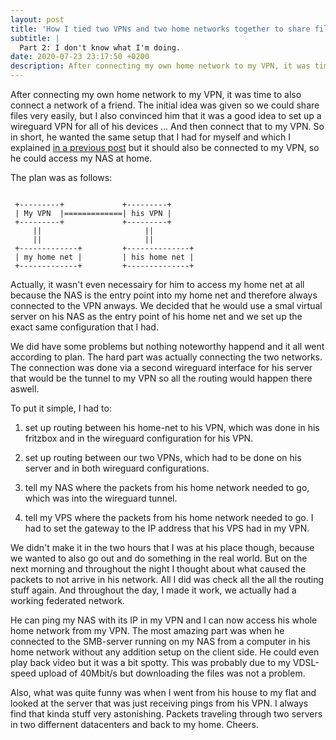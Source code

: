 ```yaml
---
layout: post
title: 'How I tied two VPNs and two home networks together to share files. (pt. 2)'
subtitle: |
  Part 2: I don't know what I'm doing.
date: 2020-07-23 23:17:50 +0200
description: After connecting my own home network to my VPN, it was time to also connect a network of a friend.
---
```



After connecting my own home network to my VPN, it was time to also connect a network of a friend.
The initial idea was given so we could share files very easily, 
but I also convinced him that it was a good idea to set up a wireguard VPN for all of his devices
… And then connect that to my VPN.
So in short, he wanted the same setup that I had for myself and which I explained [in a previous post](2020-07-16_wireguard-part1.html)
but it should also be connected to my VPN, so he could access my NAS at home.

The plan was as follows:

```plaintext

 +---------+             +---------+
 | My VPN  |=============| his VPN |
 +---------+             +---------+
     ||                       ||
     ||                       ||
 +-------------+         +--------------+
 | my home net |         | his home net |
 +-------------+         +--------------+

 ```

Actually, it wasn't even necessairy for him to access my home net at all because the NAS is the entry point into my home net 
and therefore always connected to the VPN anways.
We decided that he would use a smal virtual server on his NAS as the entry point of his home net and we set up the exact same configuration that I had.

We did have some problems but nothing noteworthy happend and it all went according to plan.
The hard part was actually connecting the two networks.
The connection was done via a second wireguard interface for his server that would be the tunnel to my VPN so all the routing would happen there aswell.

To put it simple, I had to:

1. set up routing between his home-net to his VPN, which was done in his fritzbox and in the wireguard configuration for his VPN.

2. set up routing between our two VPNs, which had to be done on his server and in both wireguard configurations.

3. tell my NAS where the packets from his home network needed to go, which was into the wireguard tunnel.

3. tell my VPS where the packets from his home network needed to go.
I had to set the gateway to the IP address that his VPS had in my VPN.

<!-- end of list -->

We didn't make it in the two hours that I was at his place though, because we wanted to also go out and do something in the real world.
But on the next morning and throughout the night I thought about what caused the packets to not arrive in his network. 
All I did was check all the all the routing stuff again.
And throughout the day, I made it work, we actually had a working federated network.

He can ping my NAS with its IP in my VPN and I can now access his whole home network from my VPN.
The most amazing part was when he connected to the SMB-server running on my NAS from a computer in his home network without any addition setup on the client side.
He could even play back video but it was a bit spotty.
This was probably due to my VDSL-speed upload of 40Mbit/s but downloading the files was not a problem.

Also, what was quite funny was when I went from his house to my flat and looked at the server that was just receiving pings from his VPN.
I always find that kinda stuff very astonishing.
Packets traveling through two servers in two differnent datacenters and back to my home.
Cheers.

